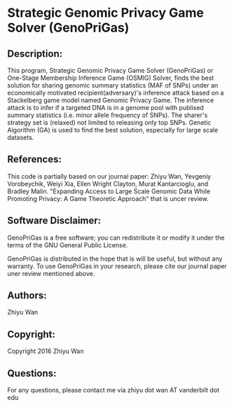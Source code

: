 # Strategic Genomic Privacy Game Solver (GenoPriGas)

## Description:

This program, Strategic Genomic Privacy Game Solver (GenoPriGas) or One-Stage Membership Inference Game (OSMIG) Solver, finds the best solution for sharing genomic summary statistics (MAF of SNPs) under an economically motivated recipient(adversary)'s inference attack based on a Stackelberg game model named Genomic Privacy Game.  The inference attack is to infer if a targeted DNA is in a genome pool with publised summary statistics (i.e. minor allele frequency of SNPs).  The sharer's strategy set is (relaxed) not limited to releasing only top SNPs.  Genetic Algorithm (GA) is used to find the best solution, especially for large scale datasets.

## References:

This code is partially based on our journal paper: Zhiyu Wan, Yevgeniy Vorobeychik, Weiyi Xia, Ellen Wright Clayton, Murat Kantarcioglu, and Bradley Malin. "Expanding Access to Large Scale Genomic Data While Promoting Privacy: A Game Theoretic Approach" that is uncer review.

## Software Disclaimer:

GenoPriGas is a free software; you can redistribute it or modify it under the terms of the GNU General Public License. 

GenoPriGas is distributed in the hope that is will be useful, but without any warranty. To use GenoPriGas in your research, please cite our journal paper uner review mentioned above.

## Authors:

Zhiyu Wan

## Copyright:

Copyright 2016 Zhiyu Wan

## Questions:

For any questions, please contact me via zhiyu dot wan AT vanderbilt dot edu
